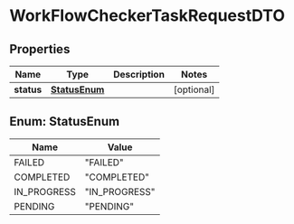 

# WorkFlowCheckerTaskRequestDTO


## Properties

Name | Type | Description | Notes
------------ | ------------- | ------------- | -------------
**status** | [**StatusEnum**](#StatusEnum) |  |  [optional]



## Enum: StatusEnum

Name | Value
---- | -----
FAILED | &quot;FAILED&quot;
COMPLETED | &quot;COMPLETED&quot;
IN_PROGRESS | &quot;IN_PROGRESS&quot;
PENDING | &quot;PENDING&quot;



